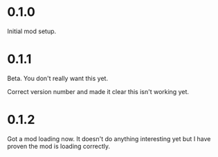 # 0.1.0

Initial mod setup.

# 0.1.1

Beta. You don't really want this yet.

Correct version number and made it clear this isn't working yet.

# 0.1.2

Got a mod loading now. It doesn't do anything interesting yet but I have proven the mod is loading correctly.
